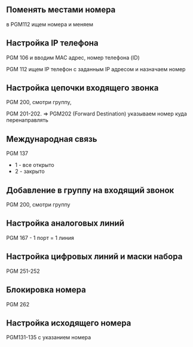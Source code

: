 ## Поменять местами номера

в PGM112 ищем номера и меняем

## Настройка IP телефона

PGM 106 и вводим MAC адрес, номер телефона (ID)

PGM 112 ищем IP телефон с заданным IP адресом и назначаем номер

## Настройка цепочки входящего звонка

PGM 200, смотри группу,

PGM 201-202. ⇒ PGM202 (Forward Destination) указываем номер куда перенаправлять

## Международная связь

PGM 137
-   1 - все открыто
-   2 - закрыто

## Добавление в группу на входящий звонок

PGM 200, смотри группу

## Настройка аналоговых линий

PGM 167 - 1 порт = 1 линия

## Настройка цифровых линий и маски набора

PGM 251-252

## Блокировка номера

PGM 262

## Настройка исходящего номера

PGM131-135 c указанием номера
